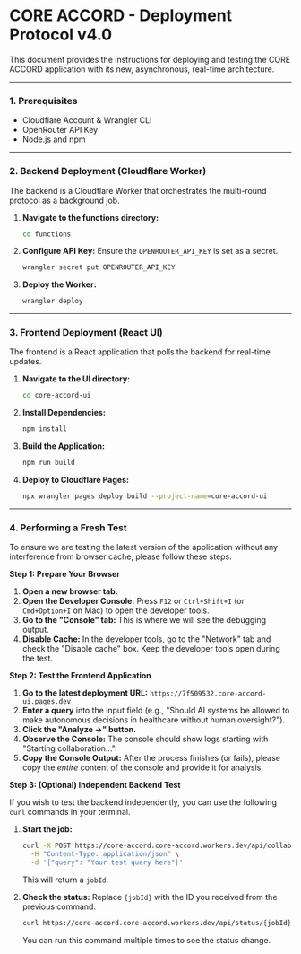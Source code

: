 # CORE ACCORD - Deployment Protocol v4.0

This document provides the instructions for deploying and testing the CORE ACCORD application with its new, asynchronous, real-time architecture.

---

### 1. Prerequisites

*   Cloudflare Account & Wrangler CLI
*   OpenRouter API Key
*   Node.js and npm

---

### 2. Backend Deployment (Cloudflare Worker)

The backend is a Cloudflare Worker that orchestrates the multi-round protocol as a background job.

1.  **Navigate to the functions directory:**
    ```bash
    cd functions
    ```
2.  **Configure API Key:** Ensure the `OPENROUTER_API_KEY` is set as a secret.
    ```bash
    wrangler secret put OPENROUTER_API_KEY
    ```
3.  **Deploy the Worker:**
    ```bash
    wrangler deploy
    ```

---

### 3. Frontend Deployment (React UI)

The frontend is a React application that polls the backend for real-time updates.

1.  **Navigate to the UI directory:**
    ```bash
    cd core-accord-ui
    ```
2.  **Install Dependencies:**
    ```bash
    npm install
    ```
3.  **Build the Application:**
    ```bash
    npm run build
    ```
4.  **Deploy to Cloudflare Pages:**
    ```bash
    npx wrangler pages deploy build --project-name=core-accord-ui
    ```

---

### 4. Performing a Fresh Test

To ensure we are testing the latest version of the application without any interference from browser cache, please follow these steps.

**Step 1: Prepare Your Browser**

1.  **Open a new browser tab.**
2.  **Open the Developer Console:** Press `F12` or `Ctrl+Shift+I` (or `Cmd+Option+I` on Mac) to open the developer tools.
3.  **Go to the "Console" tab:** This is where we will see the debugging output.
4.  **Disable Cache:** In the developer tools, go to the "Network" tab and check the "Disable cache" box. Keep the developer tools open during the test.

**Step 2: Test the Frontend Application**

1.  **Go to the latest deployment URL:**
    `https://7f509532.core-accord-ui.pages.dev`
2.  **Enter a query** into the input field (e.g., "Should AI systems be allowed to make autonomous decisions in healthcare without human oversight?").
3.  **Click the "Analyze →" button.**
4.  **Observe the Console:** The console should show logs starting with "Starting collaboration...".
5.  **Copy the Console Output:** After the process finishes (or fails), please copy the *entire* content of the console and provide it for analysis.

**Step 3: (Optional) Independent Backend Test**

If you wish to test the backend independently, you can use the following `curl` commands in your terminal.

1.  **Start the job:**
    ```bash
    curl -X POST https://core-accord.core-accord.workers.dev/api/collaborate \
      -H "Content-Type: application/json" \
      -d '{"query": "Your test query here"}'
    ```
    This will return a `jobId`.

2.  **Check the status:**
    Replace `{jobId}` with the ID you received from the previous command.
    ```bash
    curl https://core-accord.core-accord.workers.dev/api/status/{jobId}
    ```
    You can run this command multiple times to see the status change.
